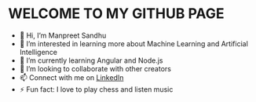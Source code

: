 <h1>WELCOME TO MY GITHUB PAGE</h1>

- 👋 Hi, I’m Manpreet Sandhu
- 👀 I’m interested in learning more about Machine Learning and Artificial Intelligence
- 🌱 I’m currently learning Angular and Node.js
- 👯 I’m looking to collaborate with other creators
- 📫 Connect with me on <a href="https://www.linkedin.com/in/manpreetsandhu5998/">LinkedIn</a>
- ⚡ Fun fact: I love to play chess and listen music


<!---
sandh232/sandh232 is a ✨ special ✨ repository because its `README.md` (this file) appears on your GitHub profile.
You can click the Preview link to take a look at your changes.
--->
